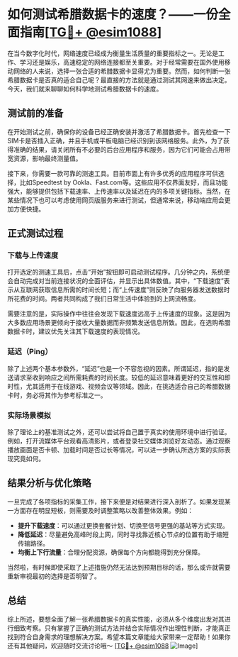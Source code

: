 # 如何测试希腊数据卡的速度？——一份全面指南[[TG💪+ @esim1088](https://t.me/s/esim1088)]

在当今数字化时代，网络速度已经成为衡量生活质量的重要指标之一。无论是工作、学习还是娱乐，高速稳定的网络连接都至关重要。对于经常需要在国外使用移动网络的人来说，选择一张合适的希腊数据卡显得尤为重要。然而，如何判断一张希腊数据卡是否真的适合自己呢？最直接的方法就是通过测试其网速来做出决定。今天，我们就来聊聊如何科学地测试希腊数据卡的速度。

## 测试前的准备

在开始测试之前，确保你的设备已经正确安装并激活了希腊数据卡。首先检查一下SIM卡是否插入正确，并且手机或平板电脑已经识别到该网络服务。此外，为了获得准确的结果，请关闭所有不必要的后台应用程序和服务，因为它们可能会占用带宽资源，影响最终测量值。

接下来，你需要一款可靠的测速工具。目前市面上有许多优秀的应用程序可供选择，比如Speedtest by Ookla、Fast.com等。这些应用不仅界面友好，而且功能强大，能够提供包括下载速率、上传速率以及延迟在内的多项关键指标。当然，在某些情况下也可以考虑使用网页版服务来进行测试，但通常来说，移动端应用会更加方便快捷。

## 正式测试过程

### 下载与上传速度

打开选定的测速工具后，点击“开始”按钮即可启动测试程序。几分钟之内，系统便会自动完成对当前连接状况的全面评估，并显示出具体数值。其中，“下载速度”表示从互联网获取信息所需的时间长短；而“上传速度”则反映了向服务器发送数据时所花费的时间。两者共同构成了我们日常生活中体验到的上网流畅度。

需要注意的是，实际操作中往往会发现下载速度远高于上传速度的现象。这是因为大多数应用场景更倾向于接收大量数据而非频繁发送信息所致。因此，在选购希腊数据卡时，建议优先关注其下载速度的表现情况。

### 延迟（Ping）

除了上述两个基本参数外，“延迟”也是一个不容忽视的因素。所谓延迟，指的是发送请求至收到响应之间所需耗费的时间长度。较低的延迟意味着更好的交互性和即时性，尤其适用于在线游戏、视频会议等领域。因此，在挑选适合自己的希腊数据卡时，务必将其作为参考标准之一。

### 实际场景模拟

除了理论上的基准测试之外，还可以尝试将自己置于真实的使用环境中进行验证。例如，打开流媒体平台观看高清影片，或者登录社交媒体浏览好友动态。通过观察播放画面是否卡顿、加载时间是否过长等情况，可以进一步确认所选方案的实际表现究竟如何。

## 结果分析与优化策略

一旦完成了各项指标的采集工作，接下来便是对结果进行深入剖析了。如果发现某一方面存在明显短板，则需要及时调整策略以改善整体效果。例如：

- **提升下载速度**：可以通过更换套餐计划、切换至信号更强的基站等方式实现。
- **降低延迟**：尽量避免高峰时段上网，同时寻找靠近核心节点的位置有助于缩短传输路径。
- **均衡上下行流量**：合理分配资源，确保每个方向都能得到充分保障。

当然啦，有时候即使采取了上述措施仍然无法达到预期目标的话，那么或许就需要重新审视最初的选择是否明智了。

## 总结

综上所述，要想全面了解一张希腊数据卡的真实性能，必须从多个维度出发对其进行细致考察。只有掌握了正确的测试方法并结合实际情况作出理性判断，才能真正找到符合自身需求的理想解决方案。希望本篇文章能给大家带来一定帮助！如果你还有其他疑问，欢迎随时交流讨论哦～ [[TG💪+ @esim1088](https://t.me/s/esim1088) ![Image](https://i.postimg.cc/4NQfJmqS/Snipaste-2025-05-13-00-14-12.png)]